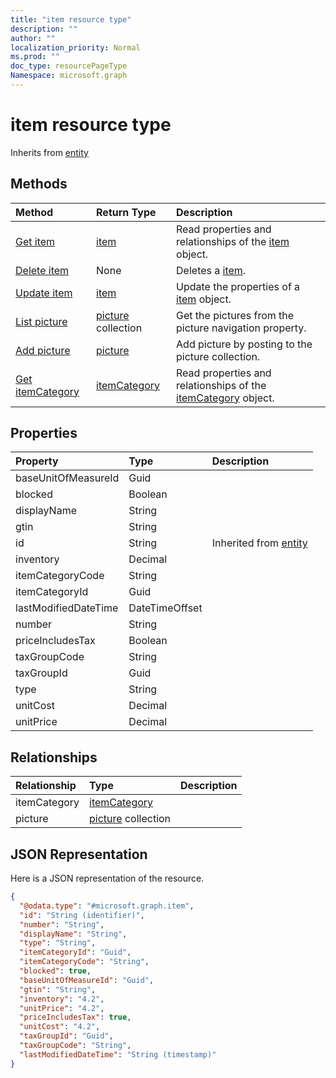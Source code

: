 ```yaml
---
title: "item resource type"
description: ""
author: ""
localization_priority: Normal
ms.prod: ""
doc_type: resourcePageType
Namespace: microsoft.graph
---
```



# item resource type




Inherits from [entity](../resources/entity.md)

## Methods
|Method|Return Type|Description|
|:---|:---|:---|
|[Get item](../api/item-get.md)|[item](../resources/item.md)|Read properties and relationships of the [item](../resources/item.md) object.|
|[Delete item](../api/item-delete.md)|None|Deletes a [item](../resources/item.md).|
|[Update item](../api/item-update.md)|[item](../resources/item.md)|Update the properties of a [item](../resources/item.md) object.|
|[List picture](../api/item-list-picture.md)|[picture](../resources/picture.md) collection|Get the pictures from the picture navigation property.|
|[Add picture](../api/item-post-picture.md)|[picture](../resources/picture.md)|Add picture by posting to the picture collection.|
|[Get itemCategory](../api/itemcategory-get.md)|[itemCategory](../resources/itemCategory.md)|Read properties and relationships of the [itemCategory](../resources/itemcategory.md) object.|

## Properties
|Property|Type|Description|
|:---|:---|:---|
|baseUnitOfMeasureId|Guid||
|blocked|Boolean||
|displayName|String||
|gtin|String||
|id|String| Inherited from [entity](../resources/entity.md)|
|inventory|Decimal||
|itemCategoryCode|String||
|itemCategoryId|Guid||
|lastModifiedDateTime|DateTimeOffset||
|number|String||
|priceIncludesTax|Boolean||
|taxGroupCode|String||
|taxGroupId|Guid||
|type|String||
|unitCost|Decimal||
|unitPrice|Decimal||

## Relationships
|Relationship|Type|Description|
|:---|:---|:---|
|itemCategory|[itemCategory](../resources/itemCategory.md)||
|picture|[picture](../resources/picture.md) collection||

## JSON Representation
Here is a JSON representation of the resource.
<!-- {
  "blockType": "resource",
  "keyProperty": "id",
  "@odata.type": "microsoft.graph.item",
  "baseType": "microsoft.graph.entity",
  "openType": false
}
-->
``` json
{
  "@odata.type": "#microsoft.graph.item",
  "id": "String (identifier)",
  "number": "String",
  "displayName": "String",
  "type": "String",
  "itemCategoryId": "Guid",
  "itemCategoryCode": "String",
  "blocked": true,
  "baseUnitOfMeasureId": "Guid",
  "gtin": "String",
  "inventory": "4.2",
  "unitPrice": "4.2",
  "priceIncludesTax": true,
  "unitCost": "4.2",
  "taxGroupId": "Guid",
  "taxGroupCode": "String",
  "lastModifiedDateTime": "String (timestamp)"
}
```

